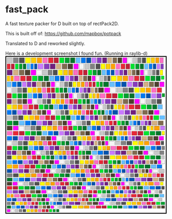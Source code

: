 # fast_pack
 A fast texture packer for D built on top of rectPack2D.

This is built off of: https://github.com/mapbox/potpack

Translated to D and reworked slightly.

Here is a development screenshot I found fun. (Running in raylib-d)
![nosey, eh?](https://raw.githubusercontent.com/jordan4ibanez/jordan4ibanez/refs/heads/main/images/image.png)